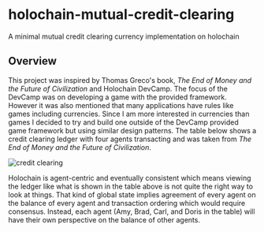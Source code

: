 # holochain-mutual-credit-clearing
A minimal mutual credit clearing currency implementation on holochain

## Overview
This project was inspired by Thomas Greco's book, *The End of Money and the Future of Civilization* and Holochain DevCamp. The focus of the DevCamp was on developing a game with the provided framework. However it was also mentioned that many applications have rules like games including currencies. Since I am more interested in currencies than games I decided to try and build one outside of the DevCamp provided game framework but using similar design patterns. The table below shows a credit clearing ledger with four agents transacting and was taken from *The End of Money and the Future of Civilization*. 

![credit clearing](https://i.imgur.com/52Beln5.jpg[/img)

Holochain is agent-centric and eventually consistent which means viewing the ledger like what is shown in the table above is not quite the right way to look at things. That kind of global state implies agreement of every agent on the balance of every agent and transaction ordering which would require consensus. Instead, each agent (Amy, Brad, Carl, and Doris in the table) will have their own perspective on the balance of other agents.
